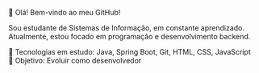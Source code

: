 👋 Olá! Bem-vindo ao meu GitHub!

Sou estudante de Sistemas de Informação, em constante aprendizado.  
Atualmente, estou focado em programação e desenvolvimento backend.

🔧 Tecnologias em estudo: Java, Spring Boot, Git, HTML, CSS, JavaScript  
🎯 Objetivo: Evoluir como desenvolvedor


